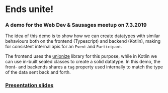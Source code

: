 # Ends unite!

### A demo for the Web Dev & Sausages meetup on 7.3.2019

The idea of this demo is to show how we can create datatypes with similar behaviours both on the frontend (Typescript) and backend (Kotlin), making for consistent internal apis for an `Event` and `Participant`.

The frontend uses the [unionize](https://github.com/pelotom/unionize) library for this purpose, while in Kotlin we can use in-built sealed classes to create a solid datatype. In this demo, the front- and backends shares a `tag` property used internally to match the type of the data sent back and forth.

### [Presentation slides](https://5c7d2b4e94ddec418c8dccf3--sharp-lichterman-fbd20f.netlify.com/#0)
